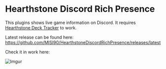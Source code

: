 # Hearthstone Discord Rich Presence

This plugins shows live game information on Discord. It requires [Hearthstone Deck Tracker](https://hsreplay.net/downloads/) to work.

Latest release can be found here: https://github.com/MISI90/HearthstoneDiscordRichPresence/releases/latest

Check it in work here:

![Imgur](https://i.imgur.com/k8VO92N.gif)
